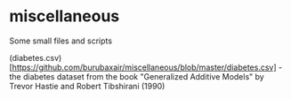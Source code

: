 # miscellaneous
Some small files and scripts

(diabetes.csv)[https://github.com/burubaxair/miscellaneous/blob/master/diabetes.csv] - the diabetes dataset from the book "Generalized Additive Models" by Trevor Hastie and Robert Tibshirani (1990)
